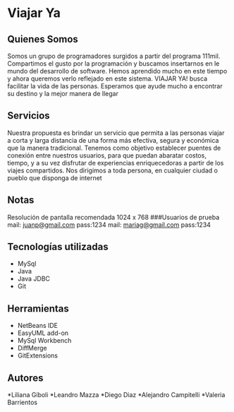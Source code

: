 # Viajar Ya

## Quienes Somos
Somos un grupo de programadores surgidos a partir del programa 111mil. Compartimos el gusto por la programación y buscamos insertarnos en le mundo del desarrollo de software.
Hemos aprendido mucho en este tiempo y ahora queremos verlo reflejado en este sistema. VIAJAR YA! busca facilitar la vida de las personas. 
Esperamos que ayude mucho a encontrar su destino y la mejor manera de llegar

## Servicios
Nuestra propuesta es brindar un servicio que permita a las personas viajar a corta y larga distancia de una forma más efectiva, segura y económica que la manera tradicional.
Tenemos como objetivo establecer puentes de conexión entre nuestros usuarios, para que puedan abaratar costos, tiempo, y a su vez disfrutar de experiencias enriquecedoras a partir de los viajes compartidos.
Nos dirigimos a toda persona, en cualquier ciudad o pueblo que disponga de internet

## Notas
Resolución de pantalla recomendada 1024 x 768
###Usuarios de prueba 
		mail: juanp@gmail.com  pass:1234
		mail: mariag@gmail.com  pass:1234
		
## Tecnologías utilizadas
* MySql
* Java
* Java JDBC
* Git

## Herramientas
* NetBeans IDE
* EasyUML add-on
* MySql Workbench
* DiffMerge
* GitExtensions

## Autores
*Liliana Gíboli
*Leandro Mazza
*Diego Diaz
*Alejandro Campitelli
*Valeria Barrientos




